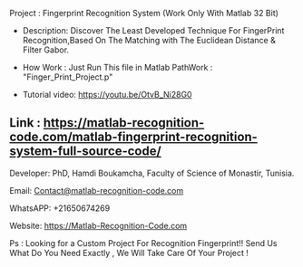 Project : Fingerprint Recognition System (Work Only With Matlab 32 Bit)

- Description: Discover The Least Developed Technique For FingerPrint Recognition,Based On The Matching with The Euclidean Distance & Filter Gabor.





- How Work :  Just Run This file in Matlab PathWork : "Finger_Print_Project.p" 



- Tutorial video: https://youtu.be/OtvB_Ni28G0






Link : https://matlab-recognition-code.com/matlab-fingerprint-recognition-system-full-source-code/
---------------------------------------------------------------------------------

Developer: PhD, Hamdi Boukamcha, Faculty of Science of Monastir, Tunisia.


Email: Contact@matlab-recognition-code.com


WhatsAPP: +21650674269


Website: https://Matlab-Recognition-Code.com



Ps : Looking for a Custom Project For Recognition Fingerprint!! Send Us What Do You Need Exactly , We Will Take Care Of Your Project !

